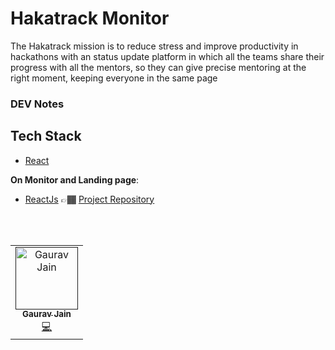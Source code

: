 # Hakatrack Monitor

The Hakatrack mission is to reduce stress and improve productivity in hackathons with an status update platform in 
which all the teams share their progress with all the mentors, so they can give precise mentoring at the right moment, 
keeping everyone in the same page

### DEV Notes

## Tech Stack

- [React](https://reactjs.org/)

**On Monitor and Landing page**:

- [ReactJs](https://reactjs.org/) 👉🏾 [Project Repository]()

<br/>

<!-- about app END-->

<br/>


<!-- ALL-CONTRIBUTORS-LIST:START - Do not remove or modify this section -->
<!-- prettier-ignore -->
<table>
  <tr>
    <td align="center"><a href=""><img src="" width="100px;" alt="Gaurav Jain"/><br /><sub><b>Gaurav Jain</b></sub></a><br /><a href="h"title="Code">💻</a></td>
  </tr>
</table>

<!-- ALL-CONTRIBUTORS-LIST:END -->

